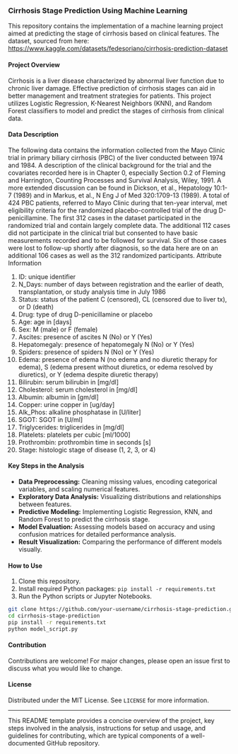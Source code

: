 ### Cirrhosis Stage Prediction Using Machine Learning

This repository contains the implementation of a machine learning project aimed at predicting the stage of cirrhosis based on clinical features. The dataset, sourced from here:
https://www.kaggle.com/datasets/fedesoriano/cirrhosis-prediction-dataset

#### Project Overview

Cirrhosis is a liver disease characterized by abnormal liver function due to chronic liver damage. Effective prediction of cirrhosis stages can aid in better management and treatment strategies for patients. This project utilizes Logistic Regression, K-Nearest Neighbors (KNN), and Random Forest classifiers to model and predict the stages of cirrhosis from clinical data.

#### Data Description

The following data contains the information collected from the Mayo Clinic trial in primary biliary cirrhosis (PBC) of the liver conducted between 1974 and 1984. A description of the clinical background for the trial and the covariates recorded here is in Chapter 0, especially Section 0.2 of Fleming and Harrington, Counting
Processes and Survival Analysis, Wiley, 1991. A more extended discussion can be found in Dickson, et al., Hepatology 10:1-7 (1989) and in Markus, et al., N Eng J of Med 320:1709-13 (1989).
A total of 424 PBC patients, referred to Mayo Clinic during that ten-year interval, met eligibility criteria for the randomized placebo-controlled trial of the drug D-penicillamine. The first 312 cases in the dataset participated in the randomized trial and contain largely complete data. The additional 112 cases did not participate in the clinical trial but consented to have basic measurements recorded and to be followed for survival. Six of those cases were lost to follow-up shortly after diagnosis, so the data here are on an additional 106 cases as well as the 312 randomized participants.
Attribute Information
  1) ID: unique identifier
  2) N_Days: number of days between registration and the earlier of death, transplantation, or study analysis time in July 1986
  3) Status: status of the patient C (censored), CL (censored due to liver tx), or D (death)
  4) Drug: type of drug D-penicillamine or placebo
  5) Age: age in [days]
  6) Sex: M (male) or F (female)
  7) Ascites: presence of ascites N (No) or Y (Yes)
  8) Hepatomegaly: presence of hepatomegaly N (No) or Y (Yes)
  9) Spiders: presence of spiders N (No) or Y (Yes)
  10) Edema: presence of edema N (no edema and no diuretic therapy for edema), S (edema present without diuretics, or edema resolved by diuretics), or Y (edema despite diuretic therapy)
  11) Bilirubin: serum bilirubin in [mg/dl]
  12) Cholesterol: serum cholesterol in [mg/dl]
  13) Albumin: albumin in [gm/dl]
  14) Copper: urine copper in [ug/day]
  15) Alk_Phos: alkaline phosphatase in [U/liter]
  16) SGOT: SGOT in [U/ml]
  17) Triglycerides: triglicerides in [mg/dl]
  18) Platelets: platelets per cubic [ml/1000]
  19) Prothrombin: prothrombin time in seconds [s]
  20) Stage: histologic stage of disease (1, 2, 3, or 4)


#### Key Steps in the Analysis
- **Data Preprocessing:** Cleaning missing values, encoding categorical variables, and scaling numerical features.
- **Exploratory Data Analysis:** Visualizing distributions and relationships between features.
- **Predictive Modeling:** Implementing Logistic Regression, KNN, and Random Forest to predict the cirrhosis stage.
- **Model Evaluation:** Assessing models based on accuracy and using confusion matrices for detailed performance analysis.
- **Result Visualization:** Comparing the performance of different models visually.

#### How to Use

1. Clone this repository.
2. Install required Python packages: `pip install -r requirements.txt`
3. Run the Python scripts or Jupyter Notebooks.

```bash
git clone https://github.com/your-username/cirrhosis-stage-prediction.git
cd cirrhosis-stage-prediction
pip install -r requirements.txt
python model_script.py
```

#### Contribution

Contributions are welcome! For major changes, please open an issue first to discuss what you would like to change.

#### License

Distributed under the MIT License. See `LICENSE` for more information.

---

This README template provides a concise overview of the project, key steps involved in the analysis, instructions for setup and usage, and guidelines for contributing, which are typical components of a well-documented GitHub repository.
